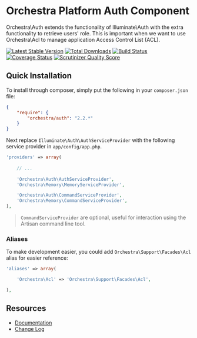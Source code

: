 Orchestra Platform Auth Component
==============

Orchestra\Auth extends the functionality of Illuminate\Auth with the extra functionality to retrieve users' role. This is important when we want to use Orchestra\Acl to manage application Access Control List (ACL).

[![Latest Stable Version](https://poser.pugx.org/orchestra/auth/v/stable.png)](https://packagist.org/packages/orchestra/auth) 
[![Total Downloads](https://poser.pugx.org/orchestra/auth/downloads.png)](https://packagist.org/packages/orchestra/auth) 
[![Build Status](https://travis-ci.org/orchestral/auth.svg?branch=2.2)](https://travis-ci.org/orchestral/auth) 
[![Coverage Status](https://coveralls.io/repos/orchestral/auth/badge.png?branch=2.2)](https://coveralls.io/r/orchestral/auth?branch=2.2) 
[![Scrutinizer Quality Score](https://scrutinizer-ci.com/g/orchestral/auth/badges/quality-score.png?s=5618935a11f17373602073e6d1388e61acaa7085)](https://scrutinizer-ci.com/g/orchestral/auth/) 

## Quick Installation

To install through composer, simply put the following in your `composer.json` file:

```json
{
	"require": {
		"orchestra/auth": "2.2.*"
	}
}
```

Next replace `Illuminate\Auth\AuthServiceProvider` with the following service provider in `app/config/app.php`.

```php
'providers' => array(
	
	// ...
	
	'Orchestra\Auth\AuthServiceProvider',
	'Orchestra\Memory\MemoryServiceProvider',

	'Orchestra\Auth\CommandServiceProvider',
	'Orchestra\Memory\CommandServiceProvider',
),
```

> `CommandServiceProvider` are optional, useful for interaction using the Artisan command line tool.

### Aliases

To make development easier, you could add `Orchestra\Support\Facades\Acl` alias for easier reference:

```php
'aliases' => array(

	'Orchestra\Acl' => 'Orchestra\Support\Facades\Acl',

),
```

## Resources

* [Documentation](http://orchestraplatform.com/docs/latest/components/auth)
* [Change Log](http://orchestraplatform.com/docs/latest/components/auth/changes#v2-2)
